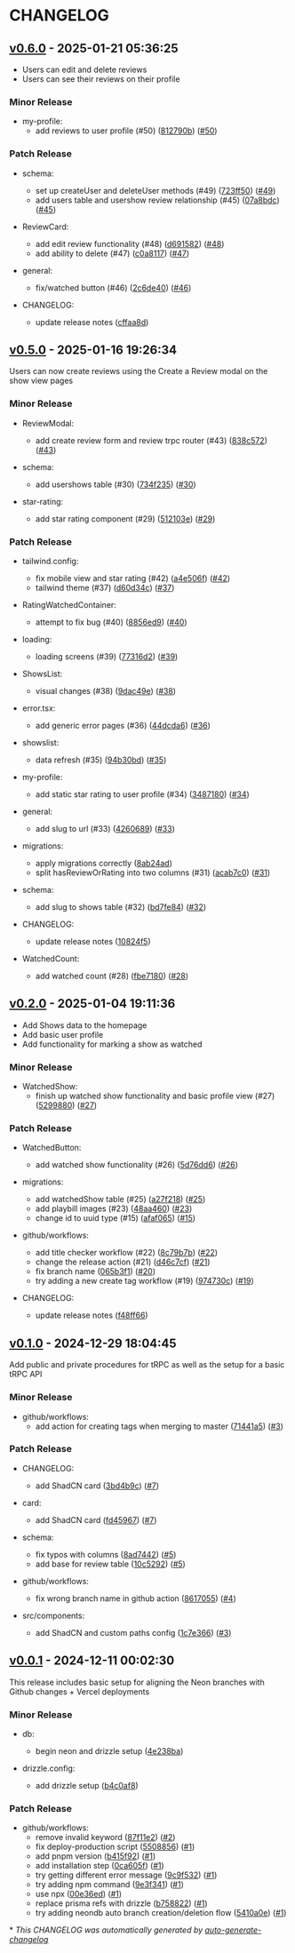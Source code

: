 # CHANGELOG

## [v0.6.0](https://github.com/hliutongco/stagedoor/releases/tag/v0.6.0) - 2025-01-21 05:36:25

- Users can edit and delete reviews
- Users can see their reviews on their profile

### Minor Release

- my-profile:
  - add reviews to user profile (#50) ([812790b](https://github.com/hliutongco/stagedoor/commit/812790b6ec26c3c108c204c34791037abe25fd60)) ([#50](https://github.com/hliutongco/stagedoor/pull/50))

### Patch Release

- schema:
  - set up createUser and deleteUser methods (#49) ([723ff50](https://github.com/hliutongco/stagedoor/commit/723ff5087a3bcc0f1687609de503c2f0e5e9b791)) ([#49](https://github.com/hliutongco/stagedoor/pull/49))
  - add users table and usershow review relationship (#45) ([07a8bdc](https://github.com/hliutongco/stagedoor/commit/07a8bdc441ec06efb0c1621c8fa4f6a70e56e61b)) ([#45](https://github.com/hliutongco/stagedoor/pull/45))

- ReviewCard:
  - add edit review functionality (#48) ([d691582](https://github.com/hliutongco/stagedoor/commit/d691582c6cf5fe05c4bb11bbad26f0a5457e4316)) ([#48](https://github.com/hliutongco/stagedoor/pull/48))
  - add ability to delete (#47) ([c0a8117](https://github.com/hliutongco/stagedoor/commit/c0a811779d959f44a3afe09561d912a5f7800de4)) ([#47](https://github.com/hliutongco/stagedoor/pull/47))

- general:
  - fix/watched button (#46) ([2c6de40](https://github.com/hliutongco/stagedoor/commit/2c6de4069e09c48c5c8eba2b2624ba608a553d04)) ([#46](https://github.com/hliutongco/stagedoor/pull/46))

- CHANGELOG:
  - update release notes ([cffaa8d](https://github.com/hliutongco/stagedoor/commit/cffaa8dd3450a0aee3a5889c4529ce1b8aaff548))

## [v0.5.0](https://github.com/hliutongco/stagedoor/releases/tag/v0.5.0) - 2025-01-16 19:26:34

Users can now create reviews using the Create a Review modal on the show view pages

### Minor Release

- ReviewModal:
  - add create review form and review trpc router (#43) ([838c572](https://github.com/hliutongco/stagedoor/commit/838c572ffa4d27e14fba5330c7d48ca3d9105bb0)) ([#43](https://github.com/hliutongco/stagedoor/pull/43))

- schema:
  - add usershows table (#30) ([734f235](https://github.com/hliutongco/stagedoor/commit/734f2351c49fda7354d966b94ce7e25df5b9c983)) ([#30](https://github.com/hliutongco/stagedoor/pull/30))

- star-rating:
  - add star rating component (#29) ([512103e](https://github.com/hliutongco/stagedoor/commit/512103ed7c36b71feba82c9fb7f6bc4861a9390a)) ([#29](https://github.com/hliutongco/stagedoor/pull/29))

### Patch Release

- tailwind.config:
  - fix mobile view and star rating (#42) ([a4e506f](https://github.com/hliutongco/stagedoor/commit/a4e506f26ea55f09194534197934cffc65e869c4)) ([#42](https://github.com/hliutongco/stagedoor/pull/42))
  - tailwind theme (#37) ([d60d34c](https://github.com/hliutongco/stagedoor/commit/d60d34c3fdcc3dbdedd8a18b9fba7ee2d935f8c2)) ([#37](https://github.com/hliutongco/stagedoor/pull/37))

- RatingWatchedContainer:
  - attempt to fix bug (#40) ([8856ed9](https://github.com/hliutongco/stagedoor/commit/8856ed96f40bf2b1ea83c3a81a2d1bc329ee4947)) ([#40](https://github.com/hliutongco/stagedoor/pull/40))

- loading:
  - loading screens (#39) ([77316d2](https://github.com/hliutongco/stagedoor/commit/77316d2a40d5f89ac694a6c74cb2f77b29223aec)) ([#39](https://github.com/hliutongco/stagedoor/pull/39))

- ShowsList:
  - visual changes (#38) ([9dac49e](https://github.com/hliutongco/stagedoor/commit/9dac49e97868a6ea43671719b99564b4fa2bacf5)) ([#38](https://github.com/hliutongco/stagedoor/pull/38))

- error.tsx:
  - add generic error pages (#36) ([44dcda6](https://github.com/hliutongco/stagedoor/commit/44dcda640ce1e72e37e904aa01d4acdc38bcf656)) ([#36](https://github.com/hliutongco/stagedoor/pull/36))

- showslist:
  - data refresh (#35) ([94b30bd](https://github.com/hliutongco/stagedoor/commit/94b30bdfdd094b9ee3f640251c53cdc09f1866b4)) ([#35](https://github.com/hliutongco/stagedoor/pull/35))

- my-profile:
  - add static star rating to user profile (#34) ([3487180](https://github.com/hliutongco/stagedoor/commit/34871803e17d469d42f28c95565e81b4d37e5d0d)) ([#34](https://github.com/hliutongco/stagedoor/pull/34))

- general:
  - add slug to url (#33) ([4260689](https://github.com/hliutongco/stagedoor/commit/4260689c2fb50485bdd3198f2e3f0ea814305d8a)) ([#33](https://github.com/hliutongco/stagedoor/pull/33))

- migrations:
  - apply migrations correctly ([8ab24ad](https://github.com/hliutongco/stagedoor/commit/8ab24ad9b6fe95cd1934d4a9e71dc4bc25c0e4d0))
  - split hasReviewOrRating into two columns (#31) ([acab7c0](https://github.com/hliutongco/stagedoor/commit/acab7c0d18a597d0413c79282fd07282f47a9eea)) ([#31](https://github.com/hliutongco/stagedoor/pull/31))

- schema:
  - add slug to shows table (#32) ([bd7fe84](https://github.com/hliutongco/stagedoor/commit/bd7fe84adcb3b9578b1b59a1ceb69912db010153)) ([#32](https://github.com/hliutongco/stagedoor/pull/32))

- CHANGELOG:
  - update release notes ([10824f5](https://github.com/hliutongco/stagedoor/commit/10824f50810c7eac6eb8f273415d84c547b2c464))

- WatchedCount:
  - add watched count (#28) ([fbe7180](https://github.com/hliutongco/stagedoor/commit/fbe718037f559913983eafec67e1719999229fd2)) ([#28](https://github.com/hliutongco/stagedoor/pull/28))

## [v0.2.0](https://github.com/hliutongco/stagedoor/releases/tag/v0.2.0) - 2025-01-04 19:11:36

- Add Shows data to the homepage
- Add basic user profile
- Add functionality for marking a show as watched

### Minor Release

- WatchedShow:
  - finish up watched show functionality and basic profile view (#27) ([5299880](https://github.com/hliutongco/stagedoor/commit/5299880e577986a58fd66f43d7748a2d522b953f)) ([#27](https://github.com/hliutongco/stagedoor/pull/27))

### Patch Release

- WatchedButton:
  - add watched show functionality (#26) ([5d76dd6](https://github.com/hliutongco/stagedoor/commit/5d76dd6f976ee4654a08c62df6df204bf81d82ba)) ([#26](https://github.com/hliutongco/stagedoor/pull/26))

- migrations:
  - add watchedShow table (#25) ([a27f218](https://github.com/hliutongco/stagedoor/commit/a27f21823549bee5b6b035fe334d4bf2f5757ff2)) ([#25](https://github.com/hliutongco/stagedoor/pull/25))
  - add playbill images (#23) ([48aa460](https://github.com/hliutongco/stagedoor/commit/48aa460ff8b5dfa9fb005ed957f8f08cf5640df1)) ([#23](https://github.com/hliutongco/stagedoor/pull/23))
  - change id to uuid type (#15) ([afaf065](https://github.com/hliutongco/stagedoor/commit/afaf06595ecf3ecf88d1d035e41e26b3440b67ab)) ([#15](https://github.com/hliutongco/stagedoor/pull/15))

- github/workflows:
  - add title checker workflow (#22) ([8c79b7b](https://github.com/hliutongco/stagedoor/commit/8c79b7b54b2385fdba970ed7f7de28e11aa2ccd8)) ([#22](https://github.com/hliutongco/stagedoor/pull/22))
  - change the release action (#21) ([d46c7cf](https://github.com/hliutongco/stagedoor/commit/d46c7cf93272267491cd74b594263ef0124e9385)) ([#21](https://github.com/hliutongco/stagedoor/pull/21))
  - fix branch name ([065b3f1](https://github.com/hliutongco/stagedoor/commit/065b3f162d34a327391bf0a433797c244167f575)) ([#20](https://github.com/hliutongco/stagedoor/pull/20))
  - try adding a new create tag workflow (#19) ([974730c](https://github.com/hliutongco/stagedoor/commit/974730c391562cf567c937e39951a6461875976c)) ([#19](https://github.com/hliutongco/stagedoor/pull/19))

- CHANGELOG:
  - update release notes ([f48ff66](https://github.com/hliutongco/stagedoor/commit/f48ff66ca41b2674bbce2008ad4ef210ac9fa920))

## [v0.1.0](https://github.com/hliutongco/stagedoor/releases/tag/v0.1.0) - 2024-12-29 18:04:45

Add public and private procedures for tRPC as well as the setup for a basic tRPC API

### Minor Release

- github/workflows:
  - add action for creating tags when merging to master ([71441a5](https://github.com/hliutongco/stagedoor/commit/71441a5ea5be978ca6075d0c5e41d85ba29938e2)) ([#3](https://github.com/hliutongco/stagedoor/pull/3))

### Patch Release

- CHANGELOG:
  - add ShadCN card ([3bd4b9c](https://github.com/hliutongco/stagedoor/commit/3bd4b9c64c6db9f14ff53a0a9489d1280e64420f)) ([#7](https://github.com/hliutongco/stagedoor/pull/7))

- card:
  - add ShadCN card ([fd45967](https://github.com/hliutongco/stagedoor/commit/fd459678666d12ef9dfbaa10fbb029d376918f5a)) ([#7](https://github.com/hliutongco/stagedoor/pull/7))

- schema:
  - fix typos with columns ([8ad7442](https://github.com/hliutongco/stagedoor/commit/8ad7442b80292df3f6844898195d32e6e99e391f)) ([#5](https://github.com/hliutongco/stagedoor/pull/5))
  - add base for review table ([10c5292](https://github.com/hliutongco/stagedoor/commit/10c5292f19f9ddfbbfc6571020cfd89155d8e859)) ([#5](https://github.com/hliutongco/stagedoor/pull/5))

- github/workflows:
  - fix wrong branch name in github action ([8617055](https://github.com/hliutongco/stagedoor/commit/861705514560b4110cc3d930dd9e96e882742c5d)) ([#4](https://github.com/hliutongco/stagedoor/pull/4))

- src/components:
  - add ShadCN and custom paths config ([1c7e366](https://github.com/hliutongco/stagedoor/commit/1c7e366dea0aa48449662cff6061ebeb5b3e057a)) ([#3](https://github.com/hliutongco/stagedoor/pull/3))

## [v0.0.1](https://github.com/hliutongco/stagedoor/releases/tag/v0.0.1) - 2024-12-11 00:02:30

This release includes basic setup for aligning the Neon branches with Github changes + Vercel deployments

### Minor Release

- db:
  - begin neon and drizzle setup ([4e238ba](https://github.com/hliutongco/stagedoor/commit/4e238ba0cc4a9f0ef00a2b9c9cbba3dc6fad3bff))

- drizzle.config:
  - add drizzle setup ([b4c0af8](https://github.com/hliutongco/stagedoor/commit/b4c0af856bb0fda0ff0213ce0627be784ae9624a))

### Patch Release

- github/workflows:
  - remove invalid keyword ([87f11e2](https://github.com/hliutongco/stagedoor/commit/87f11e20492f3464ff0036b0120563e0c21bc96f)) ([#2](https://github.com/hliutongco/stagedoor/pull/2))
  - fix deploy-production script ([5508856](https://github.com/hliutongco/stagedoor/commit/55088563178197009d99401ec17457919c571ddf)) ([#1](https://github.com/hliutongco/stagedoor/pull/1))
  - add pnpm version ([b415f92](https://github.com/hliutongco/stagedoor/commit/b415f9217f5a5ad311f6e2219c818787233daf86)) ([#1](https://github.com/hliutongco/stagedoor/pull/1))
  - add installation step ([0ca605f](https://github.com/hliutongco/stagedoor/commit/0ca605f73155d49665b41a73a3f9ab9d15910c97)) ([#1](https://github.com/hliutongco/stagedoor/pull/1))
  - try getting different error message ([9c9f532](https://github.com/hliutongco/stagedoor/commit/9c9f532fb9ecd51a704ab67ee4b57a4c91b1d96f)) ([#1](https://github.com/hliutongco/stagedoor/pull/1))
  - try adding npm command ([9e3f341](https://github.com/hliutongco/stagedoor/commit/9e3f341fc4fc471ea5b72b585df3986f92bac80c)) ([#1](https://github.com/hliutongco/stagedoor/pull/1))
  - use npx ([00e36ed](https://github.com/hliutongco/stagedoor/commit/00e36ed65141f287ca7d5b373915b55c311811aa)) ([#1](https://github.com/hliutongco/stagedoor/pull/1))
  - replace prisma refs with drizzle ([b758822](https://github.com/hliutongco/stagedoor/commit/b758822d65e699b0cecfe95c42d7fa42a7dff353)) ([#1](https://github.com/hliutongco/stagedoor/pull/1))
  - try adding neondb auto branch creation/deletion flow ([5410a0e](https://github.com/hliutongco/stagedoor/commit/5410a0e362f8ada615f9c22cb7d6c3fdc89a73e2)) ([#1](https://github.com/hliutongco/stagedoor/pull/1))

\* *This CHANGELOG was automatically generated by [auto-generate-changelog](https://github.com/BobAnkh/auto-generate-changelog)*
